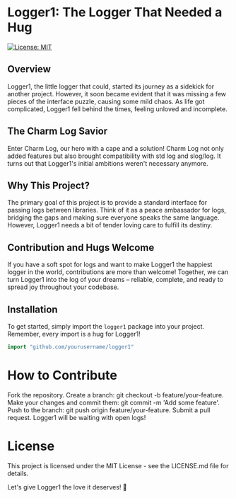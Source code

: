# Logger1: The Logger That Needed a Hug

[![License: MIT](https://img.shields.io/badge/License-MIT-yellow.svg)](https://opensource.org/licenses/MIT)

## Overview

Logger1, the little logger that could, started its journey as a sidekick for another project. However, it soon became evident that it was missing a few pieces of the interface puzzle, causing some mild chaos. As life got complicated, Logger1 fell behind the times, feeling unloved and incomplete.

## The Charm Log Savior

Enter Charm Log, our hero with a cape and a solution! Charm Log not only added features but also brought compatibility with std log and slog/log. It turns out that Logger1's initial ambitions weren't necessary anymore.

## Why This Project?

The primary goal of this project is to provide a standard interface for passing logs between libraries. Think of it as a peace ambassador for logs, bridging the gaps and making sure everyone speaks the same language. However, Logger1 needs a bit of tender loving care to fulfill its destiny.

## Contribution and Hugs Welcome

If you have a soft spot for logs and want to make Logger1 the happiest logger in the world, contributions are more than welcome! Together, we can turn Logger1 into the log of your dreams – reliable, complete, and ready to spread joy throughout your codebase.

## Installation

To get started, simply import the `logger1` package into your project. Remember, every import is a hug for Logger1!

```go
import "github.com/yourusername/logger1"
```

# How to Contribute
Fork the repository.
Create a branch: git checkout -b feature/your-feature.
Make your changes and commit them: git commit -m 'Add some feature'.
Push to the branch: git push origin feature/your-feature.
Submit a pull request. Logger1 will be waiting with open logs!
# License
This project is licensed under the MIT License - see the LICENSE.md file for details.

Let's give Logger1 the love it deserves! 🌟
